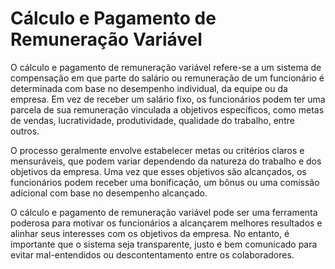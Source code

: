 # Cálculo e Pagamento de Remuneração Variável

O cálculo e pagamento de remuneração variável refere-se a um sistema de compensação em que parte do salário ou remuneração de um funcionário é determinada com base no desempenho individual, da equipe ou da empresa. Em vez de receber um salário fixo, os funcionários podem ter uma parcela de sua remuneração vinculada a objetivos específicos, como metas de vendas, lucratividade, produtividade, qualidade do trabalho, entre outros.

O processo geralmente envolve estabelecer metas ou critérios claros e mensuráveis, que podem variar dependendo da natureza do trabalho e dos objetivos da empresa. Uma vez que esses objetivos são alcançados, os funcionários podem receber uma bonificação, um bônus ou uma comissão adicional com base no desempenho alcançado.

O cálculo e pagamento de remuneração variável pode ser uma ferramenta poderosa para motivar os funcionários a alcançarem melhores resultados e alinhar seus interesses com os objetivos da empresa. No entanto, é importante que o sistema seja transparente, justo e bem comunicado para evitar mal-entendidos ou descontentamento entre os colaboradores.
